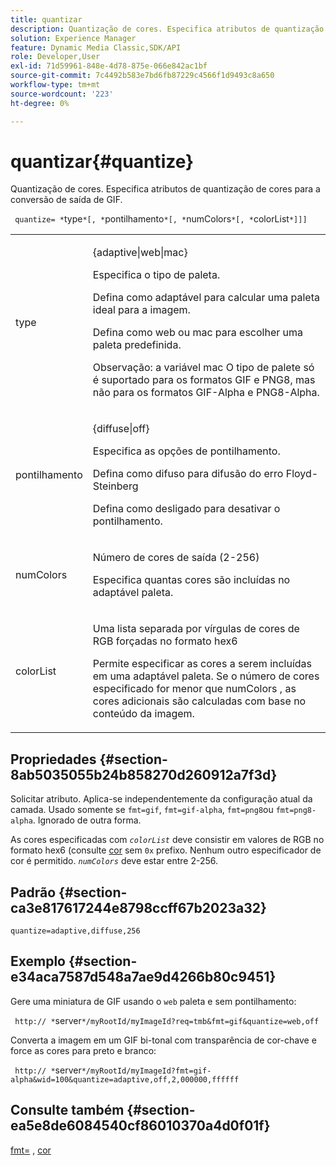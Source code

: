 ```yaml
---
title: quantizar
description: Quantização de cores. Especifica atributos de quantização de cores para a conversão de saída de GIF.
solution: Experience Manager
feature: Dynamic Media Classic,SDK/API
role: Developer,User
exl-id: 71d59961-848e-4d78-875e-066e842ac1bf
source-git-commit: 7c4492b583e7bd6fb87229c4566f1d9493c8a650
workflow-type: tm+mt
source-wordcount: '223'
ht-degree: 0%

---
```


# quantizar{#quantize}

Quantização de cores. Especifica atributos de quantização de cores para a conversão de saída de GIF.

` quantize= *`type`*[, *`pontilhamento`*[, *`numColors`*[, *`colorList`*]]]`

<table id="table_A669A9058C8043A5BAE80B03A13B015B"> 
 <tbody> 
  <tr> 
   <td colname="col1"> <p> <span class="codeph"> <span class="varname"> type </span> </span> </p> </td> 
   <td colname="col2"> <p> <span class="codeph"> {adaptive|web|mac} </span> </p> <p>Especifica o tipo de paleta. </p> <p>Defina como <span class="codeph"> adaptável </span> para calcular uma paleta ideal para a imagem. </p> <p>Defina como <span class="codeph"> web </span> ou <span class="codeph"> mac </span> para escolher uma paleta predefinida. </p> <p> <p>Observação: a variável <span class="codeph"> mac </span> O tipo de palete só é suportado para os formatos GIF e PNG8, mas não para os formatos GIF-Alpha e PNG8-Alpha. </p> </p> </td> 
  </tr> 
  <tr> 
   <td colname="col1"> <p> <span class="codeph"> <span class="varname"> pontilhamento </span> </span> </p> </td> 
   <td colname="col2"> <p> <span class="codeph"> {diffuse|off} </span> </p> <p>Especifica as opções de pontilhamento. </p> <p>Defina como <span class="codeph"> difuso </span> para difusão do erro Floyd- Steinberg </p> <p>Defina como <span class="codeph"> desligado </span> para desativar o pontilhamento. </p> </td> 
  </tr> 
  <tr> 
   <td colname="col1"> <p> <span class="codeph"> <span class="varname"> numColors </span> </span> </p> </td> 
   <td colname="col2"> <p>Número de cores de saída (2-256) </p> <p>Especifica quantas cores são incluídas no <span class="codeph"> adaptável </span> paleta. </p> </td> 
  </tr> 
  <tr> 
   <td colname="col1"> <p> <span class="codeph"> <span class="varname"> colorList </span> </span> </p> </td> 
   <td colname="col2"> <p>Uma lista separada por vírgulas de cores de RGB forçadas no formato hex6 </p> <p>Permite especificar as cores a serem incluídas em uma <span class="codeph"> adaptável </span> paleta. Se o número de cores especificado for menor que <span class="codeph"> <span class="varname"> numColors </span> </span>, as cores adicionais são calculadas com base no conteúdo da imagem. </p> </td> 
  </tr> 
 </tbody> 
</table>

## Propriedades {#section-8ab5035055b24b858270d260912a7f3d}

Solicitar atributo. Aplica-se independentemente da configuração atual da camada. Usado somente se `fmt=gif`, `fmt=gif-alpha`, `fmt=png8`ou `fmt=png8-alpha`. Ignorado de outra forma.

As cores especificadas com *`colorList`* deve consistir em valores de RGB no formato hex6 (consulte [cor](/help/aem-is-ir-api/is-api/http-ref/image-serving-api-ref/c-http-protocol-reference/c-command-reference/r-color-commandref.md) sem `0x` prefixo. Nenhum outro especificador de cor é permitido. *`numColors`* deve estar entre 2-256.

## Padrão {#section-ca3e817617244e8798ccff67b2023a32}

`quantize=adaptive,diffuse,256`

## Exemplo {#section-e34aca7587d548a7ae9d4266b80c9451}

Gere uma miniatura de GIF usando o `web` paleta e sem pontilhamento:

` http:// *`server`*/myRootId/myImageId?req=tmb&fmt=gif&quantize=web,off`

Converta a imagem em um GIF bi-tonal com transparência de cor-chave e force as cores para preto e branco:

` http:// *`server`*/myRootId/myImageId?fmt=gif-alpha&wid=100&quantize=adaptive,off,2,000000,ffffff`

## Consulte também {#section-ea5e8de6084540cf86010370a4d0f01f}

[fmt=](../../../../../is-api/http-ref/image-serving-api-ref/c-http-protocol-reference/c-command-reference/r-is-http-fmt.md#reference-cdf10043423b45ba9fe15157fb3ae37a) , [cor](/help/aem-is-ir-api/is-api/http-ref/image-serving-api-ref/c-http-protocol-reference/c-data-types/r-is-http-color.md)

